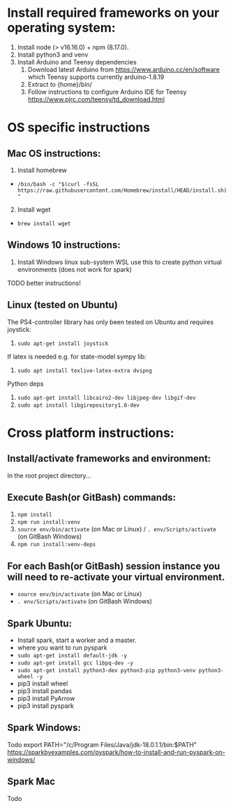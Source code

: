 # Install required frameworks on your operating system:
1. Install node (> v16.16.0) + npm (8.17.0).
2. Install python3 and venv
3. Install Arduino and Teensy dependencies
   1. Download latest Arduino from https://www.arduino.cc/en/software which Teensy supports currently arduino-1.8.19
   2. Extract to {home}/bin/
   3. Follow instructions to configure Arduino IDE for Teensy https://www.pjrc.com/teensy/td_download.html

# OS specific instructions

## Mac OS instructions:

1. Install homebrew
  - `/bin/bash -c "$(curl -fsSL https://raw.githubusercontent.com/Homebrew/install/HEAD/install.sh)"`
2. Install wget 
  - `brew install wget`

## Windows 10 instructions:

1. Install Windows linux sub-system WSL use this to create python virtual environments (does not work for spark)

TODO better instructions!

## Linux (tested on Ubuntu)

The PS4-controller library has only been tested on Ubuntu and requires joystick:
1. `sudo apt-get install joystick`

If latex is needed e.g. for state-model sympy lib:
1. `sudo apt install texlive-latex-extra dvipng`

Python deps
1. `sudo apt-get install libcairo2-dev libjpeg-dev libgif-dev`
2. `sudo apt install libgirepository1.0-dev`

# Cross platform instructions:

## Install/activate frameworks and environment:
In the root project directory... 

## Execute Bash(or GitBash) commands:
1. `npm install`
2. `npm run install:venv`
3. `source env/bin/activate` (on Mac or Linux) / `. env/Scripts/activate` (on GitBash Windows)
4. `npm run install:venv-deps`

## For each Bash(or GitBash) session instance you will need to re-activate your virtual environment.
- `source env/bin/activate` (on Mac or Linux)
- `. env/Scripts/activate` (on GitBash Windows)

## Spark Ubuntu:
 - Install spark, start a worker and a master.
 - where you want to run pyspark
  - `sudo apt-get install default-jdk -y`
  - `sudo apt-get install gcc libpq-dev -y`
  - `sudo apt-get install python3-dev python3-pip python3-venv python3-wheel -y`
  - pip3 install wheel
  - pip3 install pandas
  - pip3 install PyArrow
  - pip3 install pyspark

## Spark Windows:

Todo
export PATH="/c/Program Files/Java/jdk-18.0.1.1/bin:$PATH"
https://sparkbyexamples.com/pyspark/how-to-install-and-run-pyspark-on-windows/

## Spark Mac

Todo
